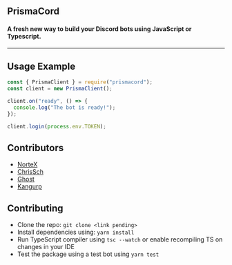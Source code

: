 ## PrismaCord

#### A fresh new way to build your Discord bots using JavaScript or Typescript.

----

## Usage Example
```js
const { PrismaClient } = require("prismacord");
const client = new PrismaClient();

client.on("ready", () => {
  console.log("The bot is ready!");
});

client.login(process.env.TOKEN);
```

## Contributors
- [NorteX](https://github.com/NorteX-dev)
- [ChrisSch](https://github.com/ChrisSch-dev)
- [Ghost](https://github.com/idk)
- [Kangurp](https://github.com/Kangurp)

## Contributing
- Clone the repo: `git clone <link pending>`
- Install dependencies using: `yarn install`
- Run TypeScript compiler using `tsc --watch` or enable recompiling TS on changes in your IDE
- Test the package using a test bot using `yarn test`
